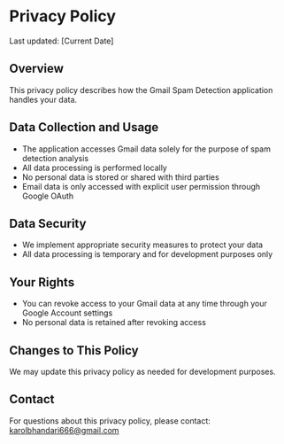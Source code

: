 # Privacy Policy

Last updated: [Current Date]

## Overview
This privacy policy describes how the Gmail Spam Detection application handles your data.

## Data Collection and Usage
- The application accesses Gmail data solely for the purpose of spam detection analysis
- All data processing is performed locally
- No personal data is stored or shared with third parties
- Email data is only accessed with explicit user permission through Google OAuth

## Data Security
- We implement appropriate security measures to protect your data
- All data processing is temporary and for development purposes only

## Your Rights
- You can revoke access to your Gmail data at any time through your Google Account settings
- No personal data is retained after revoking access

## Changes to This Policy
We may update this privacy policy as needed for development purposes.

## Contact
For questions about this privacy policy, please contact:
karolbhandari666@gmail.com
